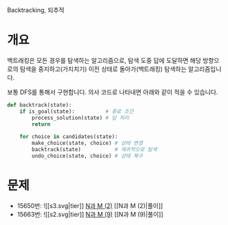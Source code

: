 Backtracking, 되추적
# 개요
백트래킹은 모든 경우를 탐색하는 알고리즘으로, 탐색 도중 답에 도달하면 해당 방향으로의 탐색을 중지하고(가지치기) 이전 상태로 돌아가(백트래킹) 탐색하는 알고리즘입니다.

보통 DFS를 통해서 구현합니다. 의사 코드로 나타내면 아래와 같이 적을 수 있습니다.

```python
def backtrack(state):
    if is_goal(state):          # 종료 조건
        process_solution(state) # 답 처리
        return
        
    for choice in candidates(state):
        make_choice(state, choice) # 상태 변경
        backtrack(state)           # 재귀적으로 탐색
        undo_choice(state, choice) # 상태 복구
```

# 문제
- 15650번: ![[s3.svg|tier]] [N과 M (2)](https://www.acmicpc.net/problem/15650) [[N과 M (2)|풀이]]
- 15663번: ![[s2.svg|tier]] [N과 M (9)](https://www.acmicpc.net/status?user_id=skuru&problem_id=15663&from_mine=1) [[N과 M (9)|풀이]]